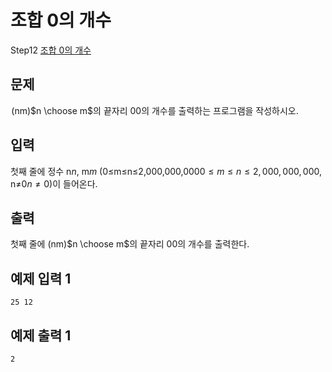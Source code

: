 # 조합 0의 개수

Step12 [조합 0의 개수](https://www.acmicpc.net/problem/2004)

## 문제

 (nm)$n \choose m$의 끝자리 0$0$의 개수를 출력하는 프로그램을 작성하시오.

## 입력

첫째 줄에 정수 n$n$, m$m$ (0≤m≤n≤2,000,000,000$0 \le m \le n \le 2,000,000,000$, n≠0$n \ne 0$)이 들어온다.

## 출력

첫째 줄에 (nm)$n \choose m$의 끝자리 0$0$의 개수를 출력한다.

## 예제 입력 1 

```
25 12
```

## 예제 출력 1 

```
2
```